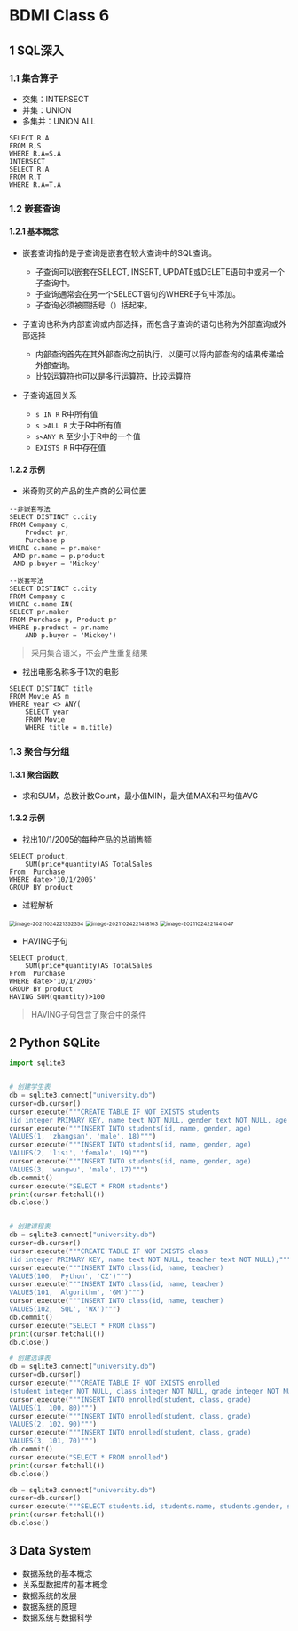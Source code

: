 # BDMI Class 6



## 1	SQL深入



### 1.1	集合算子

* 交集：INTERSECT
* 并集：UNION
* 多集并：UNION ALL

```sqlite
SELECT R.A
FROM R,S
WHERE R.A=S.A
INTERSECT
SELECT R.A
FROM R,T
WHERE R.A=T.A
```



### 1.2	嵌套查询

#### 1.2.1	基本概念

* 嵌套查询指的是子查询是嵌套在较大查询中的SQL查询。

  * 子查询可以嵌套在SELECT, INSERT, UPDATE或DELETE语句中或另一个子查询中。
  * 子查询通常会在另一个SELECT语句的WHERE子句中添加。
  * 子查询必须被圆括号（）括起来。
* 子查询也称为内部查询或内部选择，而包含子查询的语句也称为外部查询或外部选择

  * 内部查询首先在其外部查询之前执行，以便可以将内部查询的结果传递给外部查询。
  * 比较运算符也可以是多行运算符，比较运算符
* 子查询返回关系
  * `s IN R`  R中所有值
  * `s >ALL R`  大于R中所有值
  * `s<ANY R`   至少小于R中的一个值
  * `EXISTS R`  R中存在值



#### 1.2.2	示例

* 米奇购买的产品的生产商的公司位置

```sqlite
--非嵌套写法
SELECT DISTINCT c.city
FROM Company c,
	Product pr,
	Purchase p
WHERE c.name = pr.maker
 AND pr.name = p.product
 AND p.buyer = 'Mickey'
```

```sqlite
--嵌套写法
SELECT DISTINCT c.city
FROM Company c
WHERE c.name IN(
SELECT pr.maker
FROM Purchase p, Product pr
WHERE p.product = pr.name
	AND p.buyer = 'Mickey')
```

> 采用集合语义，不会产生重复结果

* 找出电影名称多于1次的电影

```sqlite
SELECT DISTINCT title
FROM Movie AS m
WHERE year <> ANY(
	SELECT year
	FROM Movie
	WHERE title = m.title)
```



### 1.3	聚合与分组

#### 1.3.1	聚合函数

* 求和SUM，总数计数Count，最小值MIN，最大值MAX和平均值AVG



#### 1.3.2	示例

* 找出10/1/2005的每种产品的总销售额

```sqlite
SELECT product,
	SUM(price*quantity)AS TotalSales
From  Purchase
WHERE date>'10/1/2005'
GROUP BY product
```

* 过程解析

<img src="D:\大三课程\笔记image\image-20211024221352354.png" alt="image-20211024221352354" style="zoom:67%;" />

<img src="D:\大三课程\笔记image\image-20211024221418163.png" alt="image-20211024221418163" style="zoom:67%;" />

<img src="D:\大三课程\笔记image\image-20211024221441047.png" alt="image-20211024221441047" style="zoom:67%;" />

* HAVING子句

```sqlite
SELECT product,
	SUM(price*quantity)AS TotalSales
From  Purchase
WHERE date>'10/1/2005'
GROUP BY product
HAVING SUM(quantity)>100
```

> HAVING子句包含了聚合中的条件



## 2	Python SQLite

```python
import sqlite3


# 创建学生表
db = sqlite3.connect("university.db")
cursor=db.cursor()
cursor.execute("""CREATE TABLE IF NOT EXISTS students
(id integer PRIMARY KEY, name text NOT NULL, gender text NOT NULL, age ineger NOT NULL);""")
cursor.execute("""INSERT INTO students(id, name, gender, age) 
VALUES(1, 'zhangsan', 'male', 18)""")
cursor.execute("""INSERT INTO students(id, name, gender, age) 
VALUES(2, 'lisi', 'female', 19)""")
cursor.execute("""INSERT INTO students(id, name, gender, age) 
VALUES(3, 'wangwu', 'male', 17)""")
db.commit()
cursor.execute("SELECT * FROM students")
print(cursor.fetchall())
db.close()


# 创建课程表
db = sqlite3.connect("university.db")
cursor=db.cursor()
cursor.execute("""CREATE TABLE IF NOT EXISTS class
(id integer PRIMARY KEY, name text NOT NULL, teacher text NOT NULL);""")
cursor.execute("""INSERT INTO class(id, name, teacher) 
VALUES(100, 'Python', 'CZ')""")
cursor.execute("""INSERT INTO class(id, name, teacher) 
VALUES(101, 'Algorithm', 'GM')""")
cursor.execute("""INSERT INTO class(id, name, teacher) 
VALUES(102, 'SQL', 'WX')""")
db.commit()
cursor.execute("SELECT * FROM class")
print(cursor.fetchall())
db.close()

# 创建选课表
db = sqlite3.connect("university.db")
cursor=db.cursor()
cursor.execute("""CREATE TABLE IF NOT EXISTS enrolled
(student integer NOT NULL, class integer NOT NULL, grade integer NOT NULL);""")
cursor.execute("""INSERT INTO enrolled(student, class, grade) 
VALUES(1, 100, 80)""")
cursor.execute("""INSERT INTO enrolled(student, class, grade) 
VALUES(2, 102, 90)""")
cursor.execute("""INSERT INTO enrolled(student, class, grade) 
VALUES(3, 101, 70)""")
db.commit()
cursor.execute("SELECT * FROM enrolled")
print(cursor.fetchall())
db.close()

db = sqlite3.connect("university.db")
cursor=db.cursor()
cursor.execute("""SELECT students.id, students.name, students.gender, students.age, enrolled.class, enrolled.grade FROM students JOIN enrolled on students.id = enrolled.student""")
print(cursor.fetchall())
db.close()

```



## 3	Data System

* 数据系统的基本概念
* 关系型数据库的基本概念
* 数据系统的发展
* 数据系统的原理
* 数据系统与数据科学
